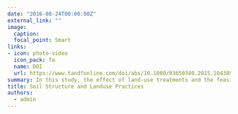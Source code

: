 ```yaml
---
date: "2016-08-24T00:00:00Z"
external_link: ""
image:
  caption: 
  focal_point: Smart
links:
- icon: photo-video
  icon_pack: fa
  name: DOI
  url: https://www.tandfonline.com/doi/abs/10.1080/03650340.2015.1043898
summary: In this study, the effect of land-use treatments and the feasibility of fractal dimension to quantify soil aggregate stability were investigated. For this purpose, the non-linear fractal dimension, linear fractal dimension and the mean weight diameter of aggregates were compared. 
title: Soil Structure and Landuse Practices
authors: 
  - admin
---
```


